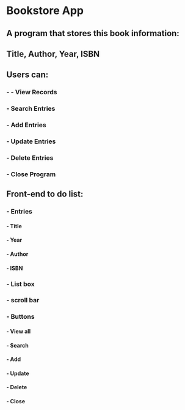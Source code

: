 # Bookstore App
## A program that stores this book information:
## Title, Author, Year, ISBN

## Users can:
### -  - View Records
### -  Search Entries
### -  Add Entries
### -  Update Entries
### -  Delete Entries
### -  Close Program

## Front-end to do list:
### -  Entries
#### -  Title
#### -  Year
#### -  Author
#### -  ISBN
### -  List box
### -  scroll bar
### -  Buttons
#### -  View all
#### -  Search
#### -  Add
#### -  Update
#### -  Delete
#### -  Close